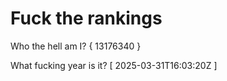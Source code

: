 # Fuck the rankings

Who the hell am I?
{ 13176340 }

What fucking year is it?
[ 2025-03-31T16:03:20Z ]
